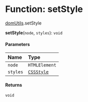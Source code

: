 # Function: setStyle

[domUtils](/auto-docs/fixed-layout-editor/modules/domUtils.md).setStyle

**setStyle**(`node`, `styles`): `void`

#### Parameters

| Name | Type |
| :------ | :------ |
| `node` | `HTMLElement` |
| `styles` | [`CSSStyle`](/auto-docs/fixed-layout-editor/types/CSSStyle.md) |

#### Returns

`void`
